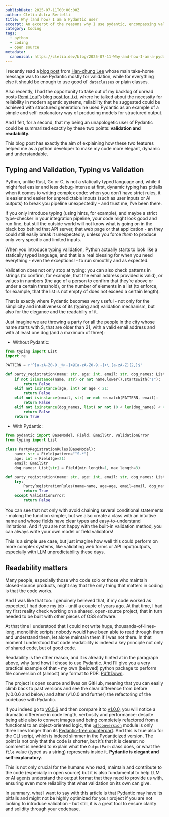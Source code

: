 ```yaml
---
publishDate: 2025-07-11T00:00:00Z
author: Clelia Astra Bertelli
title: Why (and how) I am a Pydantic user
excerpt: An excerpt of the reasons why I use pydantic, encompassing validation and readability.
category: Coding
tags:
  - python
  - coding
  - open source
metadata:
  canonical: https://clelia.dev/blog/2025-07-11-Why-and-how-I-am-a-pydantic-user
---
```


I recently read a [blog post](https://leehanchung.github.io/blogs/2025/07/03/pydantic-is-all-you-need-for-performance-spaghetti/) from [Han-chung Lee](https://www.linkedin.com/in/hanchunglee/) whose main take-home message was to use Pydantic mostly for validation, while for everything else it should be enough to use good ol’ `dataclasses` or plain classes. 

Also recently, I had the opportunity to take out of my backlog of unread posts [Remi Louf](https://www.linkedin.com/in/remilouf/)’s blog [post for .txt](https://blog.dottxt.co/do-one-thing-well.html), where he talked about the necessity for reliability in modern agentic systems, reliability that he suggested could be achieved with structured generation: he used Pydantic as an example of a simple and self-explanatory way of producing models for structured output.

And I felt, for a second, that my being an unapologetic user of Pydantic could be summarized exactly by these two points: **validation and readability.** 

This blog post has exactly the aim of explaining how these two features helped me as a python developer to make my code more elegant, dynamic and understandable.

## Typing and Validation, Typing vs Validation

Python, unlike Rust, Go or C, is not a statically typed language and, while it might feel easier and less debug-intense at first, dynamic typing has pitfalls when it comes to writing complex code: when you don’t have strict rules, it is easier and easier for unpredictable inputs (such as user inputs or AI outputs) to break you pipeline unexpectedly - and trust me, I’ve been there.

If you only introduce typing (using hints, for example), and maybe a strict type-checker in your integration pipeline, your code might look good and run fine, but still the outside world will not know what is going on in the black box behind that API server, that web page or that application - an they could still easily break it unexpectedly, unless you force *them* to produce only very specific and limited inputs. 

When you introduce typing validation, Python actually starts to look like a statically typed language, and that is a real blessing for when you need everything - even the exceptions! - to run smoothly and as expected. 

Validation does not only stop at typing: you can also check patterns in strings (to confirm, for example, that the email address provided is valid), or values in numbers (the age of a person to confirm that they’re above or under a certain threshold), or the number of elements in a list (to enforce, for example, that the list is not empty of does not exceed a certain length).

That is exactly where Pydantic becomes very useful - not only for the simplicity and intuitiveness of its (typing and) validation mechanism, but also for the elegance and the readabiliy of it.

Just imagine we are throwing a party for all the people in the city whose name starts with S, that are older than 21, with a valid email address and with at least one dog (and a maximum of three):

- Without Pydantic:

```python
from typing import List
import re

PATTERN = r'^[a-zA-Z0-9._%+-]+@[a-zA-Z0-9.-]+\.[a-zA-Z]{2,}$'

def party_registration(name: str, age: int, email: str, dog_names: List[str]) -> bool:
	if not isinstance(name, str) or not name.lower().startswith("s"):
		return False
	elif not isinstance(age, int) or age < 21:
		return False
	elif not isinstance(email, str) or not re.match(PATTERN, email):
		return False
	elif not isinstance(dog_names, list) or not (0 < len(dog_names) < 4):
		return False
	return True
```

- With Pydantic:

```python
from pydantic import BaseModel, Field, EmailStr, ValidationError
from typing import List

class PartyRegistrationRules(BaseModel):
	name: str = Field(pattern="^S.*")
	age: int = Field(ge=21)
	email: EmailStr
	dog_names: List[str] = Field(min_length=1, max_length=3)

def party_registration(name: str, age: int, email: str, dog_names: List[str]) -> bool:
	try:
		PartyRegistrationRules(name=name, age=age, email=email, dog_names=dog_names)
		return True
	except ValidationError:
		return False
```

You can see that not only with avoid chaining several conditional statements - making the function simpler, but we also create a class with an intuitive name and whose fields have clear types and easy-to-understand limitations. And if you are not happy with the built-in validation method, you can always write your own model or field validators!

This is a simple use case, but just imagine how well this could perform on more complex systems, like validating web forms or API input/outputs, especially with LLM unpredictability these days. 

## Readability matters

Many people, especially those who code solo or those who maintain closed-source products, might say that the only thing that matters in coding is that the code works. 

And I was like that too: I genuinely believed that, if my code worked as expected, I had done my job - until a couple of years ago. At that time, I had my first reality check working on a shared, open-source project, that in turn needed to be built with other pieces of OSS software.

At that time I understood that I could not write huge, thousands-of-lines-long, monolithic scripts: nobody would have been able to read through them and understand them, let alone maintain them if I was not there. In that moment I understood that code readability is indeed a key principle not only of shared code, but of good code.

Readability is the other reason, and it is already hinted at in the paragraph above, why (and how) I chose to use Pydantic. And I’ll give you a very practical example of that - my own (beloved) python package to perform file conversion of (almost) any format to PDF: [PdfItDown](https://github.com/AstraBert/PdfItDown). 

The project is open source and lives on GitHub, meaning that you can easily climb back to past versions and see the clear difference from before (v.0.0.6 and below) and after (v1.0.0 and further) the refactoring of the codebase with Pydantic. 

If you indeed go to [v0.0.6](https://github.com/AstraBert/PdfItDown/tree/v0.0.6) and then compare it to [v1.0.0](https://github.com/AstraBert/PdfItDown/tree/v1.0.0), you will notice a dramatic difference in code length, verbosity and performance: despite being able also to convert images and being completely refactored from a functional to an object-oriented logic, the [`pdfconversion`](https://github.com/AstraBert/PdfItDown/blob/v1.0.0/src/pdfitdown/pdfconversion.py) module is only three lines longer than its [Pydantic-free counterpart](https://github.com/AstraBert/PdfItDown/blob/v0.0.6/src/pdfitdown/pdfconversion.py). And this is true also for the CLI script, which is indeed slimmer in the Pydanticized version. The point is not only that the code is shorter, but it’s that it is clearer: no comment is needed to explain what the `OutputPath` class does, or what the `file` value (typed as a string) represents inside it. **Pydantic is elegant and self-explanatory**. 

This is not only crucial for the humans who read, maintain and contribute to the code (especially in open source) but it is also fundamental to help LLM or AI agents understand the output format that they need to provide us with, ensuring even more reliability that what validation on its own can give.


In summary, what I want to say with this article is that Pydantic may have its pitfalls and might not be highly optimized for your project if you are not looking to introduce validation - but still, it is a great tool to ensure clarity and solidity through your codebase.
